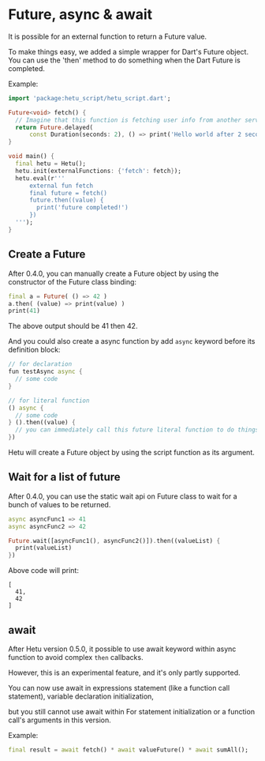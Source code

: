 # Future, async & await

It is possible for an external function to return a Future value.

To make things easy, we added a simple wrapper for Dart's Future object. You can use the 'then' method to do something when the Dart Future is completed.

Example:

```dart
import 'package:hetu_script/hetu_script.dart';

Future<void> fetch() {
  // Imagine that this function is fetching user info from another service or database.
  return Future.delayed(
      const Duration(seconds: 2), () => print('Hello world after 2 seconds!'));
}

void main() {
  final hetu = Hetu();
  hetu.init(externalFunctions: {'fetch': fetch});
  hetu.eval(r'''
      external fun fetch
      final future = fetch()
      future.then((value) {
        print('future completed!')
      })
  ''');
}
```

## Create a Future

After 0.4.0, you can manually create a Future object by using the constructor of the Future class binding:

```dart
final a = Future( () => 42 )
a.then( (value) => print(value) )
print(41)
```

The above output should be 41 then 42.

And you could also create a async function by add `async` keyword before its definition block:

```dart
// for declaration
fun testAsync async {
  // some code
}

// for literal function
() async {
  // some code
} ().then((value) {
  // you can immediately call this future literal function to do things just like in Javascript.
})

```

Hetu will create a Future object by using the script function as its argument.

## Wait for a list of future

After 0.4.0, you can use the static wait api on Future class to wait for a bunch of values to be returned.

```dart
async asyncFunc1 => 41
async asyncFunc2 => 42

Future.wait([asyncFunc1(), asyncFunc2()]).then((valueList) {
  print(valueList)
})
```

Above code will print:

```
[
  41,
  42
]
```

## await

After Hetu version 0.5.0, it possible to use await keyword within async function to avoid complex `then` callbacks.

However, this is an experimental feature, and it's only partly supported.

You can now use await in expressions statement (like a function call statement), variable declaration initialization,

but you still cannot use await within For statement initialization or a function call's arguments in this version.

Example:

```dart
final result = await fetch() * await valueFuture() * await sumAll();
```
